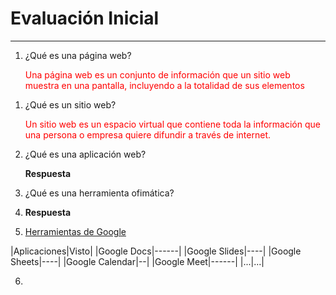 
# Evaluación Inicial 
________________________________________

1. ¿Qué es una página web? 

    <span style="color:red">Una página web es un conjunto de información que un sitio web muestra en una pantalla, incluyendo a la totalidad de sus elementos 
</span>

1. ¿Qué es un sitio web?
   
    <span style="color:red"> Un sitio web es un espacio virtual que contiene toda la información que una persona o empresa quiere difundir a través de internet.
</span>

2. ¿Qué es una aplicación web?
   
    __Respuesta__

3. ¿Qué es una herramienta ofimática? 
   
4. 
    __Respuesta__

5.  [Herramientas de Google](https://www.google.com/intl/es-419/chrome/browser-tools "Herramientas de Google")
   
|Aplicaciones|Visto|
|Google Docs|------|
|Google Slides|----|
|Google Sheets|----|
|Google Calendar|--|
|Google Meet|------|
|...|...|


6.  